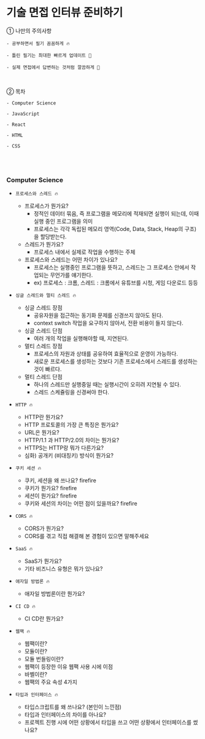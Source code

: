 # 기술 면접 인터뷰 준비하기

① 나만의 주의사항

```
- 공부하면서 필기 꼼꼼하게 🔥

- 틀린 필기는 최대한 빠르게 업데이트 🚀

- 실제 면접에서 답변하는 것처럼 깔끔하게 🧹
```

<br/>

② 목차

```
- Computer Science

- JavaScript

- React

- HTML

- CSS
```

<br/>
<br/>

### Computer Science

- `프로세스와 스레드 🔥`

  - 프로세스가 뭔가요?
    - 정적인 데이터 묶음, 즉 프로그램을 메모리에 적재되면 실행이 되는데, 이때 실행 중인 프로그램을 의미
    - 프로세스는 각각 독립된 메모리 영역(Code, Data, Stack, Heap의 구조)을 할당받는다.
  - 스레드가 뭔가요?
    - 프로세스 내에서 실제로 작업을 수행하는 주체
  - 프로세스와 스레드는 어떤 차이가 있나요?
    - 프로세스는 실행중인 프로그램을 뜻하고, 스레드는 그 프로세스 안에서 작업되는 무언가를 얘기한다.
    - ex) 프로세스 : 크롬, 스레드 : 크롬에서 유튜브를 시청, 게임 다운로드 등등

- `싱글 스레드와 멀티 스레드 🔥`

  - 싱글 스레드 장점
    - 공유자원을 접근하는 동기화 문제를 신경쓰지 않아도 된다.
    - context switch 작업을 요구하지 않아서, 전환 비용이 들지 않는다.
  - 싱글 스레드 단점
    - 여러 개의 작업을 실행해야할 때, 지연된다.
  - 멀티 스레드 장점
    - 프로세스의 자원과 상태를 공유하여 효율적으로 운영이 가능하다.
    - 새로운 프로세스를 생성하는 것보다 기존 프로세스에서 스레드를 생성하는 것이 빠르다.
  - 멀티 스레드 단점
    - 하나의 스레드만 실행중일 때는 실행시간이 오히려 지연될 수 있다.
    - 스레드 스케쥴링을 신경써야 한다.

- `HTTP 🔥`

  - HTTP란 뭔가요?
  - HTTP 프로토콜의 가장 큰 특징은 뭔가요?
  - URL은 뭔가요?
  - HTTP/1.1 과 HTTP/2.0의 차이는 뭔가요?
  - HTTPS는 HTTP랑 뭐가 다른가요?
  - 심화) 공개키 (비대칭키) 방식이 뭔가요?

- `쿠키 세션 🔥`

  - 쿠키, 세션을 왜 쓰나요? firefire
  - 쿠키가 뭔가요? firefire
  - 세션이 뭔가요? firefire
  - 쿠키와 세션의 차이는 어떤 점이 있을까요? firefire

- `CORS 🔥`

  - CORS가 뭔가요?
  - CORS를 겪고 직접 해결해 본 경험이 있으면 말해주세요

- `SaaS 🔥`

  - SaaS가 뭔가요?
  - 기타 비즈니스 유형​은 뭐가 있나요?

- `애자일 방법론 🔥`

  - 애자일 방법론이란 뭔가요?

- `CI CD 🔥`

  - CI CD란 뭔가요?

- `웹팩 🔥`

  - 웹팩이란?
  - 모듈이란?
  - 모듈 번들링이란?
  - 웹팩이 등장한 이유 웹팩 사용 시에 이점
  - 바벨이란?
  - 웹팩의 주요 속성 4가지

- `타입과 인터페이스 🔥`
  - 타입스크립트를 왜 쓰나요? (본인이 느낀점)
  - 타입과 인터페이스의 차이를 아나요?
  - 프로젝트 진행 시에 어떤 상황에서 타입을 쓰고 어떤 상황에서 인터페이스를 썼나요?
